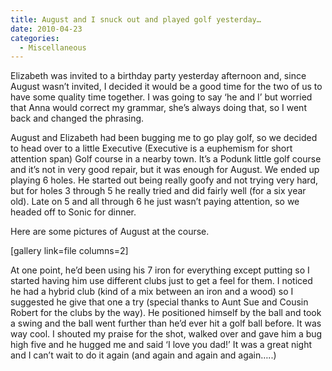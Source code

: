 ```yaml
---
title: August and I snuck out and played golf yesterday…
date: 2010-04-23
categories: 
  - Miscellaneous
---
```


Elizabeth was invited to a birthday party yesterday afternoon and, since August wasn’t invited, I decided it would be a good time for the two of us to have some quality time together. I was going to say ‘he and I’ but worried that Anna would correct my grammar, she’s always doing that, so I went back and changed the phrasing.

August and Elizabeth had been bugging me to go play golf, so we decided to head over to a little Executive (Executive is a euphemism for short attention span) Golf course in a nearby town. It’s a Podunk little golf course and it’s not in very good repair, but it was enough for August. We ended up playing 6 holes. He started out being really goofy and not trying very hard, but for holes 3 through 5 he really tried and did fairly well (for a six year old). Late on 5 and all through 6 he just wasn’t paying attention, so we headed off to Sonic for dinner.

Here are some pictures of August at the course.

\[gallery link=file columns=2\]

At one point, he’d been using his 7 iron for everything except putting so I started having him use different clubs just to get a feel for them. I noticed he had a hybrid club (kind of a mix between an iron and a wood) so I suggested he give that one a try (special thanks to Aunt Sue and Cousin Robert for the clubs by the way). He positioned himself by the ball and took a swing and the ball went further than he’d ever hit a golf ball before. It was way cool. I shouted my praise for the shot, walked over and gave him a bug high five and he hugged me and said ‘I love you dad!’ It was a great night and I can’t wait to do it again (and again and again and again…..)
